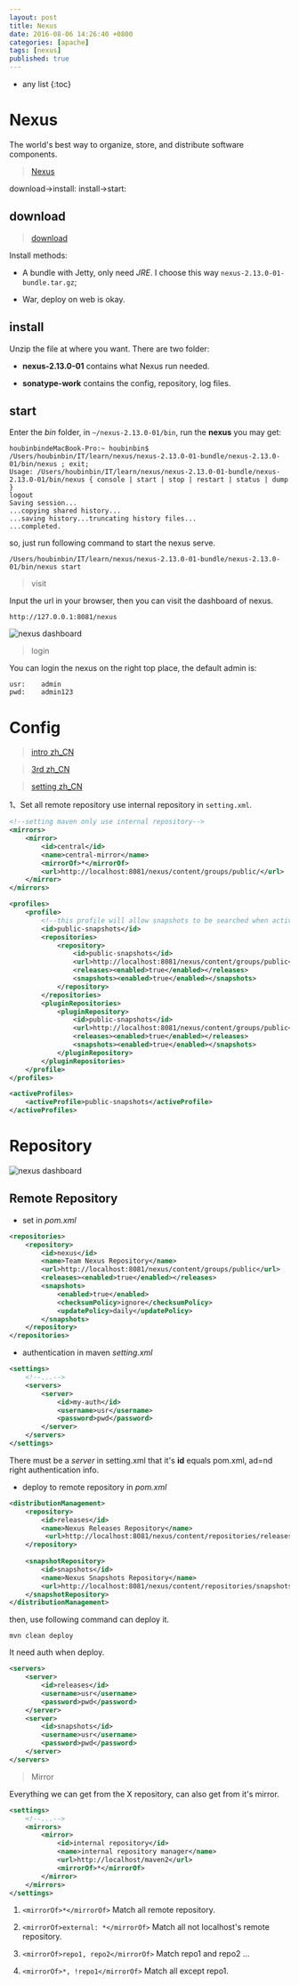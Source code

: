 ```yaml
---
layout: post
title: Nexus
date: 2016-08-06 14:26:40 +0800
categories: [apache]
tags: [nexus]
published: true
---
```

* any list
{:toc}


# Nexus

The world's best way to organize, store, and distribute software components.

> [Nexus](http://www.sonatype.com/nexus-repository-sonatype)

<uml>
    download->install:
    install->start:
</uml>

## download

> [download](http://www.sonatype.com/download-oss-sonatype)

Install methods:

- A bundle with Jetty, only need *JRE*. I choose this way ```nexus-2.13.0-01-bundle.tar.gz```;

- War, deploy on web is okay.

## install

Unzip the file at where you want. There are two folder:

- **nexus-2.13.0-01** contains what Nexus run needed.

- **sonatype-work** contains the config, repository, log files.

## start

Enter the *bin* folder, in ```~/nexus-2.13.0-01/bin```, run the **nexus** you may get:

```
houbinbindeMacBook-Pro:~ houbinbin$ /Users/houbinbin/IT/learn/nexus/nexus-2.13.0-01-bundle/nexus-2.13.0-01/bin/nexus ; exit;
Usage: /Users/houbinbin/IT/learn/nexus/nexus-2.13.0-01-bundle/nexus-2.13.0-01/bin/nexus { console | start | stop | restart | status | dump }
logout
Saving session...
...copying shared history...
...saving history...truncating history files...
...completed.
```

so, just run following command to start the nexus serve.

```
/Users/houbinbin/IT/learn/nexus/nexus-2.13.0-01-bundle/nexus-2.13.0-01/bin/nexus start
```

> visit

Input the url in your browser, then you can visit the dashboard of nexus.

```
http://127.0.0.1:8081/nexus
```

![nexus dashboard]({{site.url}}/static/app/img/2016/2016-08-06-maven-nexus.png)

> login

You can login the nexus on the right top place, the default admin is:

```
usr:    admin
pwd:    admin123
```

# Config

> [intro zh_CN](http://www.cnblogs.com/luotaoyeah/p/3791966.html)

> [3rd zh_CN](http://www.cnblogs.com/quanyongan/archive/2013/04/24/3037589.html)

> [setting zh_CN](http://my.oschina.net/u/873661/blog/195373)

1、Set all remote repository use internal repository in ```setting.xml```.

```xml
<!--setting maven only use internal repository-->
<mirrors>
    <mirror>
        <id>central</id>
        <name>central-mirror</name>
        <mirrorOf>*</mirrorOf>
        <url>http://localhost:8081/nexus/content/groups/public/</url>
    </mirror>
</mirrors>

<profiles>
    <profile>
        <!--this profile will allow snapshots to be searched when activated-->
        <id>public-snapshots</id>
        <repositories>
            <repository>
                <id>public-snapshots</id>
                <url>http://localhost:8081/nexus/content/groups/public</url>
                <releases><enabled>true</enabled></releases>
                <snapshots><enabled>true</enabled></snapshots>
            </repository>
        </repositories>
        <pluginRepositories>
            <pluginRepository>
                <id>public-snapshots</id>
                <url>http://localhost:8081/nexus/content/groups/public</url>
                <releases><enabled>true</enabled></releases>
                <snapshots><enabled>true</enabled></snapshots>
            </pluginRepository>
        </pluginRepositories>
    </profile>
</profiles>

<activeProfiles>
    <activeProfile>public-snapshots</activeProfile>
</activeProfiles>
```

# Repository

![nexus dashboard]({{site.url}}/static/app/img/2016/2016-08-06-maven-repository.png)

## Remote Repository

- set in *pom.xml*

```xml
<repositories>
    <repository>
        <id>nexus</id>
        <name>Team Nexus Repository</name>
        <url>http://localhost:8081/nexus/content/groups/public</url>
        <releases><enabled>true</enabled></releases>
        <snapshots>
            <enabled>true</enabled>
            <checksumPolicy>ignore</checksumPolicy>
            <updatePolicy>daily</updatePolicy>
        </snapshots>
    </repository>
</repositories>
```

- authentication in maven *setting.xml*

```xml
<settings>
    <!--...-->
    <servers>
        <server>
            <id>my-auth</id>
            <username>usr</username>
            <password>pwd</password>
        </server>
    </servers>
</settings>
```

There must be a *server* in setting.xml that it's **id** equals pom.xml, ad=nd right authentication info.

- deploy to remote repository in *pom.xml*

```xml
<distributionManagement> 
    <repository> 
        <id>releases</id>
        <name>Nexus Releases Repository</name>
         <url>http://localhost:8081/nexus/content/repositories/releases/</url> 
    </repository>
     
    <snapshotRepository> 
        <id>snapshots</id>
        <name>Nexus Snapshots Repository</name>
        <url>http://localhost:8081/nexus/content/repositories/snapshots/</url>
    </snapshotRepository>
</distributionManagement>
```

then, use following command can deploy it.

```
mvn clean deploy
```

It need auth when deploy.

```xml
<servers>
    <server>
        <id>releases</id>
        <username>usr</username>
        <password>pwd</password>
    </server>
    <server>
        <id>snapshots</id>
        <username>usr</username>
        <password>pwd</password>
    </server>
</servers>
```

> Mirror

Everything we can get from the X repository, can also get from it's mirror.

```xml
<settings>
    <!--...-->
    <mirrors>
        <mirror>
            <id>internal repository</id>
            <name>internal repository manager</name>
            <url>http://localhost/maven2</url>
            <mirrorOf>*</mirrorOf>
        </mirror>
    </mirrors>
</settings>
```

1. ```<mirrorOf>*</mirrorOf>```   Match all remote repository.

2. ```<mirrorOf>external: *</mirrorOf>``` Match all not localhost's remote repository.

3. ```<mirrorOf>repo1, repo2</mirrorOf>``` Match repo1 and repo2 ...

4. ```<mirrorOf>*, !repo1</mirrorOf>``` Match all except repo1.


















